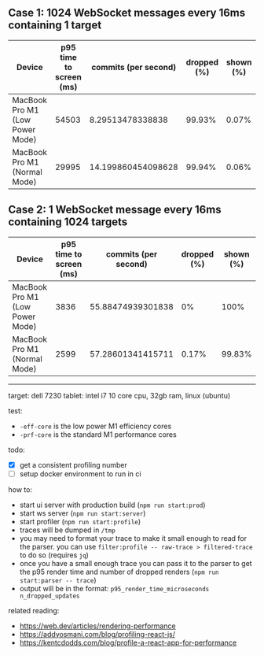 ## Case 1: 1024 WebSocket messages every 16ms containing 1 target

| Device  | p95 time to screen (ms) | commits (per second) | dropped (%) | shown (%) |
|---|---|---|---|---|
| MacBook Pro M1 (Low Power Mode)  | 54503  | 8.29513478338838  | 99.93% | 0.07% |
| MacBook Pro M1 (Normal Mode)  | 29995  | 14.199860454098628 | 99.94% | 0.06% |

## Case 2: 1 WebSocket message every 16ms containing 1024 targets

| Device  | p95 time to screen (ms) | commits (per second) | dropped (%) | shown (%) |
|---|---|---|---|---|
| MacBook Pro M1 (Low Power Mode)  | 3836  | 55.88474939301838 | 0% | 100% |
| MacBook Pro M1 (Normal Mode)  | 2599  | 57.28601341415711 | 0.17% | 99.83% |

---

target: dell 7230 tablet: intel i7 10 core cpu, 32gb ram, linux (ubuntu)

test:
- `-eff-core` is the low power M1 efficiency cores
- `-prf-core` is the standard M1 performance cores

todo:
- [x] get a consistent profiling number
- [ ] setup docker environment to run in ci

how to:
- start ui server with production build (`npm run start:prod`)
- start ws server (`npm run start:server`)
- start profiler (`npm run start:profile`)
- traces will be dumped in `/tmp`
- you may need to format your trace to make it small enough to read for the parser. you can use `filter:profile -- raw-trace > filtered-trace` to do so (requires `jq`)
- once you have a small enough trace you can pass it to the parser to get the p95 render time and number of dropped renders (`npm run start:parser -- trace`)
- output will be in the format: `p95_render_time_microseconds n_dropped_updates`

related reading:
- https://web.dev/articles/rendering-performance
- https://addyosmani.com/blog/profiling-react-js/
- https://kentcdodds.com/blog/profile-a-react-app-for-performance
